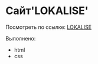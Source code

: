 <h1>Сайт'LOKALISE'</h1>
<p>Посмотреть по ссылке: <a href="https://inziliaziganshina.github.io/lokalise/">LOKALISE</a></p>
<p>Выполнено:</p>
<ul>
  <li>html</li>
  <li>css</li>
</ul>
